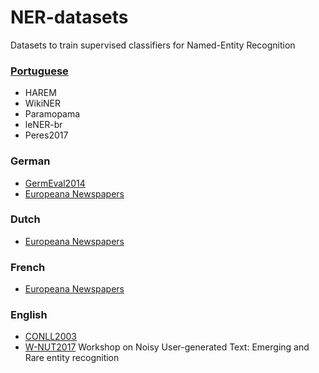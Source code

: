 # NER-datasets
Datasets to train supervised classifiers for Named-Entity Recognition

<a name="pt"></a>
### [Portuguese](https://github.com/davidsbatista/NER-datasets/tree/master/Portuguese)
 * HAREM
 * WikiNER
 * Paramopama
 * leNER-br
 * Peres2017

<a name="de"></a>
### German
 * [GermEval2014](https://github.com/davidsbatista/NER-datasets/tree/master/GermEval2014)
 * [Europeana Newspapers](https://github.com/EuropeanaNewspapers/ner-corpora)

<a name="nl"></a>
### Dutch
 * [Europeana Newspapers](https://github.com/EuropeanaNewspapers/ner-corpora)

<a name="fr"></a>
### French
 * [Europeana Newspapers](https://github.com/EuropeanaNewspapers/ner-corpora)

<a name="en"></a>
### English
 * [CONLL2003](https://github.com/davidsbatista/NER-datasets/tree/master/CONLL2003)
 * [W-NUT2017](https://github.com/leondz/emerging_entities_17) Workshop on Noisy User-generated Text: Emerging and Rare entity recognition


